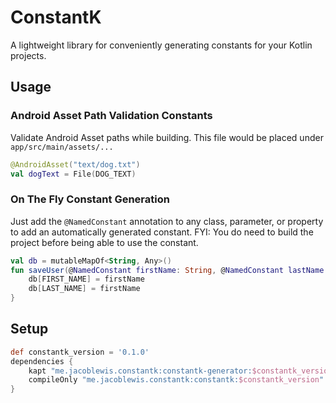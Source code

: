 # ConstantK
A lightweight library for conveniently generating constants for your Kotlin projects.

## Usage
### Android Asset Path Validation Constants
Validate Android Asset paths while building. This file would be placed under `app/src/main/assets/...`
```kotlin
@AndroidAsset("text/dog.txt")
val dogText = File(DOG_TEXT)
```
### On The Fly Constant Generation
Just add the `@NamedConstant` annotation to any class, parameter, or property to add an automatically generated constant. FYI: You do need to build the project before being able to use the constant.
```kotlin
val db = mutableMapOf<String, Any>()
fun saveUser(@NamedConstant firstName: String, @NamedConstant lastName: String) {
    db[FIRST_NAME] = firstName
    db[LAST_NAME] = firstName
}
```

## Setup
```groovy
def constantk_version = '0.1.0'
dependencies {
    kapt "me.jacoblewis.constantk:constantk-generator:$constantk_version"
    compileOnly "me.jacoblewis.constantk:constantk:$constantk_version"
}
```